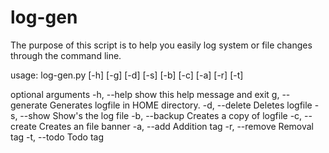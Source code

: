 # log-gen
The purpose of this script is to help you easily log system or file changes through the command line. 

usage: log-gen.py [-h] [-g] [-d] [-s] [-b] [-c] [-a] [-r] [-t]

optional arguments
  -h, --help      show this help message and exit
   g, --generate  Generates logfile in HOME directory.
  -d, --delete    Deletes logfile
  -s, --show      Show's the log file
  -b, --backup    Creates a copy of logfile
  -c, --create    Creates an file banner
  -a, --add       Addition tag
  -r, --remove    Removal tag
  -t, --todo      Todo tag

 
